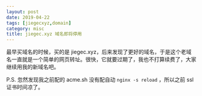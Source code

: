 ```yaml
---
layout: post
date: 2019-04-22
tags: [jiegecxyz,domain]
category: misc
title: jiegec.xyz 域名即将停用
---
```


最早买域名的时候，买的是 jiegec.xyz，后来发现了更好的域名，于是这个老域名一直就是一个简单的网页转址。很快，它就要过期了，我也不打算续费了，大家继续用我的新域名吧。

P.S. 忽然发现我之前配的 acme.sh 没有配自动 `nginx -s reload` ，所以之前 ssl 证书时间凉了。
